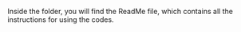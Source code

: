 Inside the folder, you will find the ReadMe file, which contains all the instructions for using the codes.

